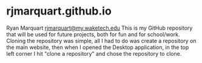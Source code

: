 # rjmarquart.github.io
Ryan Marquart
rjmarquart@my.waketech.edu
This is my GitHub repository that will be used for future projects, both for fun and for school/work. 
Cloning the repository was simple, all I had to do was create a repository on the main website, then when I opened the Desktop application, in the top left corner I hit "clone a repository" and chose the repository to clone. 
